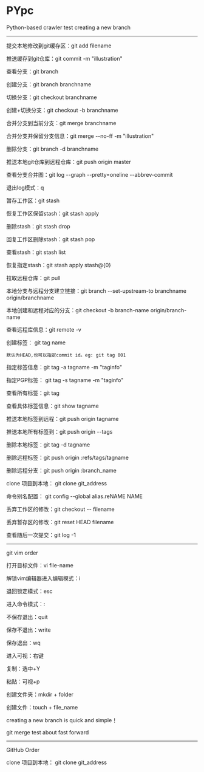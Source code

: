 # PYpc
Python-based crawler test
creating a new branch

--------------------------------------------
提交本地修改到git缓存区：git add filename

推送缓存到git仓库：git commit -m "illustration"

查看分支：git branch

创建分支：git branch branchname

切换分支：git checkout branchname

创建+切换分支：git checkout -b branchname

合并分支到当前分支：git merge branchname

合并分支并保留分支信息：git merge --no-ff -m "illustration"

删除分支：git branch -d branchname

推送本地git仓库到远程仓库：git push origin master

查看分支合并图：git log --graph --pretty=oneline --abbrev-commit

退出log模式：q

暂存工作区：git stash

恢复工作区保留stash：git stash apply

删除stash：git stash drop

回复工作区删除stash：git stash pop

查看stash：git stash list

恢复指定stash：git stash apply stash@{0}

拉取远程仓库：git pull

本地分支与远程分支建立链接：git branch --set-upstream-to branchname origin/branchname

本地创建和远程对应的分支：git checkout -b branch-name origin/branch-name

查看远程库信息：git remote -v

创建标签： git tag name

	默认为HEAD,也可以指定commit id。eg: git tag 001

指定标签信息：git tag -a tagname -m "taginfo"

指定PGP标签： git tag -s tagname -m "taginfo"

查看所有标签：git tag

查看具体标签信息：git show tagname

推送本地标签到远程：git push origin tagname

推送本地所有标签到：git push origin --tags

删除本地标签：git tag -d tagname

删除远程标签：git push origin :refs/tags/tagname

删除远程分支：git push origin :branch_name

clone 项目到本地： git clone git_address

命令别名配置： git config --global alias.reNAME NAME

丢弃工作区的修改：git checkout -- filename

丢弃暂存区的修改：git reset HEAD filename

查看随后一次提交：git log -1








--------------------------------------------

git vim order


打开目标文件：vi file-name

解锁vim编辑器进入编辑模式：i

退回锁定模式：esc

进入命令模式：:

不保存退出：quit

保存不退出：write

保存退出：wq

进入可视：右键

复制：选中+Y

粘贴：可视+p

创建文件夹：mkdir + folder

创建文件：touch + file_name

creating a new branch is quick and simple！

git merge test about fast forward



---------------------------------------------
GitHub Order

clone 项目到本地： git clone git_address




